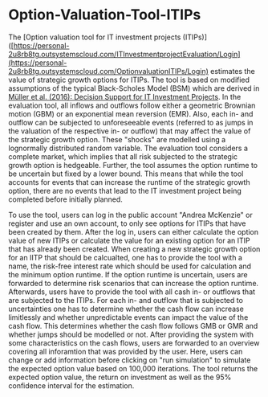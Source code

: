 # Option-Valuation-Tool-ITIPs
The [Option valuation tool for IT investment projects (ITIPs)]([https://personal-2u8rb8tg.outsystemscloud.com/ITInvestmentprojectEvaluation/Login](https://personal-2u8rb8tg.outsystemscloud.com/OptionvaluationITIPs/Login) estimates the value of strategic growth options for ITIPs. The tool is based on modified assumptions of the typical Black-Scholes Model (BSM) which are derived in [Müller et al. (2016): Decision Support for IT Investment Projects](https://link.springer.com/article/10.1007/s12599-016-0423-7). In the evaluation tool, all inflows and outflows follow either a geometric Brownian motion (GBM) or an exponential mean reversion (EMR). Also, each in- and outflow can be subjected to unforeseeable events (referred to as jumps in the valuation of the respective in- or outflow) that may affect the value of the strategic growth option. These "shocks" are modelled using a lognormally distributed random variable. The evaluation tool considers a complete market, which implies that all risk subjected to the strategic growth option is hedgeable. Further, the tool assumes the option runtime to be uncertain but fixed by a lower bound. This means that while the tool accounts for events that can increase the runtime of the strategic growth option, there are no events that lead to the IT investment project being completed before initially planned.  

To use the tool, users can log in the public account "Andrea McKenzie" or register and use an own account, to only see options for ITIPs that have been created by them. After the log in, users can either calculate the option value of new ITIPs or calculate the value for an existing option for an ITIP that has already been created. When creating a new strategic growth option for an IITP that should be calcualted, one has to provide the tool with a name, the risk-free interest rate which should be used for calculation and the minimum option runtime. If the option runtime is uncertain, users are forwarded to determine risk scenarios that can increase the option runtime. Afterwards, users have to provide the tool with all cash in- or outflows that are subjected to the ITIPs. For each in- and outflow that is subjected to uncertainties one has to determine whether the cash flow can increase limitlessly and whether unpredictable events can impact the value of the cash flow. This determines whether the cash flow follows GMB or GMR and whether jumps should be modelled or not. After providing the system with some characteristics on the cash flows, users are forwarded to an overview covering all inforamtion that was provided by the user. Here, users can change or add information before clicking on "run simulation" to simulate the expected option value based on 100,000 iterations. The tool returns the expected option value, the return on investment as well as the 95% confidence interval for the estimation. 
